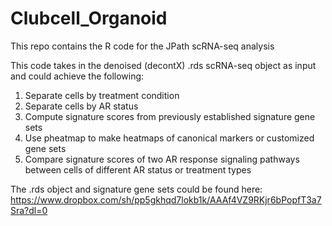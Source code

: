 # Clubcell_Organoid
This repo contains the R code for the JPath scRNA-seq analysis

This code takes in the denoised (decontX) .rds scRNA-seq object as input and could achieve the following:
1. Separate cells by treatment condition
2. Separate cells by AR status
3. Compute signature scores from previously established signature gene sets
4. Use pheatmap to make heatmaps of canonical markers or customized gene sets
5. Compare signature scores of two AR response signaling pathways between cells of different AR status or treatment types

The .rds object and signature gene sets could be found here:
https://www.dropbox.com/sh/pp5gkhqd7lokb1k/AAAf4VZ9RKjr6bPopfT3a7Sra?dl=0

